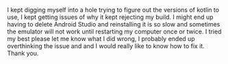 
I kept digging myself into a hole trying to figure out the versions of kotlin to use, I kept getting 
issues of why it kept rejecting my build. I might end up having to delete Android Studio and reinstalling 
it is so slow and sometimes the emulator will not work until restarting my computer once or twice.
I tried my best please let me know what I did wrong, I probably ended up overthinking the issue and
and I would really like to know how to fix it. Thank you.
